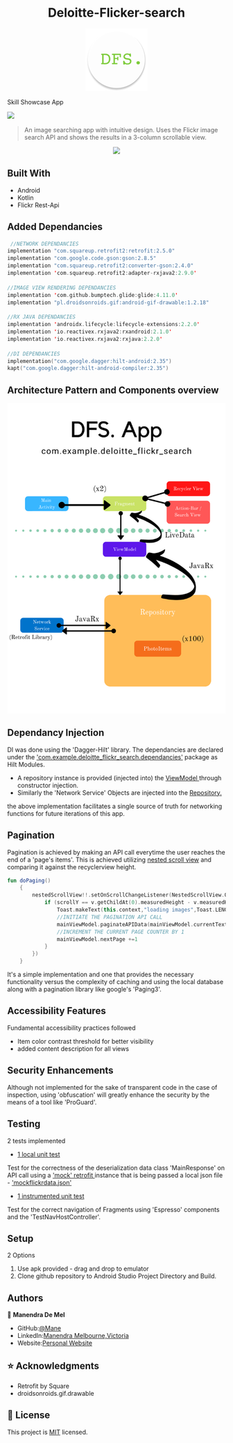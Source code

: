 
<h1 align="center">
  Deloitte-Flicker-search 
</h1>

<p align="center">
  <img src="./pics/dfs_round.png" />
</p>

Skill Showcase App

![](https://img.shields.io/badge/Code-Kotlin%2FJava-brightgreen)

> An image searching app with intuitive design. Uses the Flickr image search API and shows the results in a 3-column scrollable view.

<p align="center">
  <img src="./pics/dfs.gif" />
</p>


## Built With

- Android
- Kotlin 
- Flickr Rest-Api

## Added Dependancies

```kotlin
 //NETWORK DEPENDANCIES
implementation "com.squareup.retrofit2:retrofit:2.5.0"
implementation "com.google.code.gson:gson:2.8.5"
implementation "com.squareup.retrofit2:converter-gson:2.4.0"
implementation 'com.squareup.retrofit2:adapter-rxjava2:2.9.0'

//IMAGE VIEW RENDERING DEPENDANCIES
implementation 'com.github.bumptech.glide:glide:4.11.0'
implementation "pl.droidsonroids.gif:android-gif-drawable:1.2.18"

//RX JAVA DEPENDANCIES
implementation 'androidx.lifecycle:lifecycle-extensions:2.2.0'
implementation 'io.reactivex.rxjava2:rxandroid:2.1.0'
implementation 'io.reactivex.rxjava2:rxjava:2.2.0'

//DI DEPENDANCIES
implementation("com.google.dagger:hilt-android:2.35")
kapt("com.google.dagger:hilt-android-compiler:2.35")
```


## Architecture Pattern and Components overview

![screenshot](./pics/appcomponents.png) 

## Dependancy Injection

DI was done using the 'Dagger-Hilt' library. The dependancies are declared under the ['com.example.deloitte_flickr_search.dependancies'](https://github.com/MDeMel-Dev/Deloitte-Flickr-search/tree/master/app/src/main/java/com/example/deloitte_flickr_search/dependancies)  package as Hilt Modules.

- A repository instance is provided (injected into) the [ViewModel ](https://github.com/MDeMel-Dev/Deloitte-Flickr-search/blob/master/app/src/main/java/com/example/deloitte_flickr_search/MainViewModel.kt)through constructor injection.
- Similarly the 'Network Service' Objects are injected into the [Repository.](https://github.com/MDeMel-Dev/Deloitte-Flickr-search/tree/master/app/src/main/java/com/example/deloitte_flickr_search/repository)

the above implementation facilitates a single source of truth for networking functions for future iterations of this app.

## Pagination

Pagination is achieved by making an API call everytime the user reaches the end of a 'page's items'. 
This is achieved utilizing  [nested scroll view](https://github.com/MDeMel-Dev/Deloitte-Flickr-search/blob/master/app/src/main/java/com/example/deloitte_flickr_search/ui/home/MainFragment.kt) and comparing it against the recyclerview height.

```kotlin
fun doPaging()
    {
        nestedScrollView!!.setOnScrollChangeListener(NestedScrollView.OnScrollChangeListener { v: NestedScrollView, scrollX: Int, scrollY: Int, oldScrollX: Int, oldScrollY: Int ->
            if (scrollY == v.getChildAt(0).measuredHeight - v.measuredHeight) {
                Toast.makeText(this.context,"loading images",Toast.LENGTH_SHORT).show()
                //INITIATE THE PAGINATION API CALL
                mainViewModel.paginateAPIData(mainViewModel.currentText , mainViewModel.nextPage , requireActivity()!!.application)
                //INCREMENT THE CURRENT PAGE COUNTER BY 1
                mainViewModel.nextPage +=1
            }
        })
    }
```
It's a simple implementation and one that provides the necessary functionality versus the complexity of caching and using the local database along with a pagination library like google's 'Paging3'.

## Accessibility Features

Fundamental accessibility practices followed

- Item color contrast threshold for better visibility
- added content description for all views

## Security Enhancements

Although not implemented for the sake of transparent code in the case of inspection, using 'obfuscation' will greatly enhance the security by the means of a tool like 'ProGuard'.

## Testing

2 tests implemented 
- [1 local unit test](https://github.com/MDeMel-Dev/Deloitte-Flickr-search/blob/master/app/src/test/java/com/example/deloitte_flickr_search/networking/MainResponseTest.kt)


Test for the correctness of the deserialization data class 'MainResponse' on API call using a ['mock' retrofit ](https://github.com/MDeMel-Dev/Deloitte-Flickr-search/blob/master/app/src/test/java/com/example/deloitte_flickr_search/networking/MockRetrofit.kt) instance that is being passed a local json file - ['mockflickrdata.json'](https://github.com/MDeMel-Dev/Deloitte-Flickr-search/blob/master/app/src/test/java/com/example/deloitte_flickr_search/networking/mockflickrdata.json)

- [1 instrumented unit test](https://github.com/MDeMel-Dev/Deloitte-Flickr-search/blob/master/app/src/androidTest/java/com/example/deloitte_flickr_search/ui/home/MainFragmentTest.kt)


Test for the correct navigation of Fragments using 'Espresso' components and the 'TestNavHostController'.

## Setup

2 Options
1. Use apk provided - drag and drop to emulator 
2. Clone github repository to Android Studio Project Directory and Build.




## Authors

👤 **Manendra De Mel**

- GitHub:[@Mane](https://github.com/MDeMel-Dev)
- LinkedIn:[Manendra Melbourne,Victoria](https://www.linkedin.com/in/manendra-de-mel)
- Website:[Personal Website](https://mnc22.com)

## ⭐️ Acknowledgments

- Retrofit by Square
- droidsonroids.gif.drawable

## 📝 License

This project is [MIT](lic.url) licensed.
